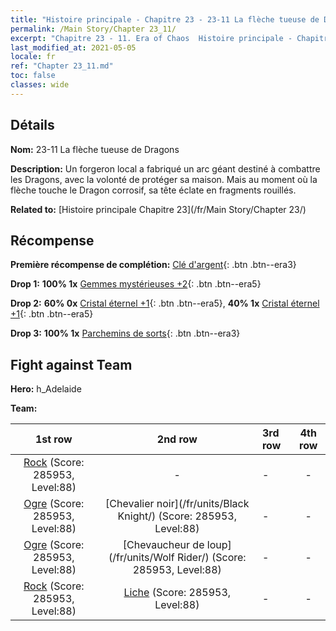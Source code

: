 ```yaml
---
title: "Histoire principale - Chapitre 23 - 23-11 La flèche tueuse de Dragons"
permalink: /Main Story/Chapter 23_11/
excerpt: "Chapitre 23 - 11. Era of Chaos  Histoire principale - Chapitre 23_11. 23-11 La flèche tueuse de Dragons"
last_modified_at: 2021-05-05
locale: fr
ref: "Chapter 23_11.md"
toc: false
classes: wide
---
```


## Détails

 **Nom:** 23-11 La flèche tueuse de Dragons

 **Description:** Un forgeron local a fabriqué un arc géant destiné à combattre les Dragons, avec la volonté de protéger sa maison. Mais au moment où la flèche touche le Dragon corrosif, sa tête éclate en fragments rouillés.

 **Related to:** [Histoire principale Chapitre 23](/fr/Main Story/Chapter 23/)

## Récompense

 **Première récompense de complétion:** [Clé d'argent](/ItemsFR/con_693/){: .btn .btn--era3}

 **Drop 1:** **100% 1x** [Gemmes mystérieuses +2](/ItemsFR/mat_79/){: .btn .btn--era5}

 **Drop 2:** **60% 0x** [Cristal éternel +1](/ItemsFR/mat_73/){: .btn .btn--era5}, **40% 1x** [Cristal éternel +1](/ItemsFR/mat_73/){: .btn .btn--era5}

 **Drop 3:** **100% 1x** [Parchemins de sorts](/ItemsFR/con_694/){: .btn .btn--era3}


## Fight against Team
 **Hero:** h_Adelaide

 **Team:**


  | 1st row | 2nd row | 3rd row | 4th row |
  |:----:|:----:|:----|:----:|
  | [Rock](/fr/units/Roc/) (Score: 285953, Level:88)  | - | - | - |
  | [Ogre](/fr/units/Ogre/) (Score: 285953, Level:88)  | [Chevalier noir](/fr/units/Black Knight/) (Score: 285953, Level:88)  | - | - |
  | [Ogre](/fr/units/Ogre/) (Score: 285953, Level:88)  | [Chevaucheur de loup](/fr/units/Wolf Rider/) (Score: 285953, Level:88)  | - | - |
  | [Rock](/fr/units/Roc/) (Score: 285953, Level:88)  | [Liche](/fr/units/Lich/) (Score: 285953, Level:88)  | - | - |


